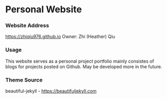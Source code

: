 # Personal Website

### Website Address
https://zhiqiu976.github.io
Owner: Zhi (Heather) Qiu

### Usage
This website serves as a personal project portfolio mainly consistes of blogs for projects posted on Github. May be developed more in the future.

### Theme Source
beautiful-jekyll - https://beautifuljekyll.com

